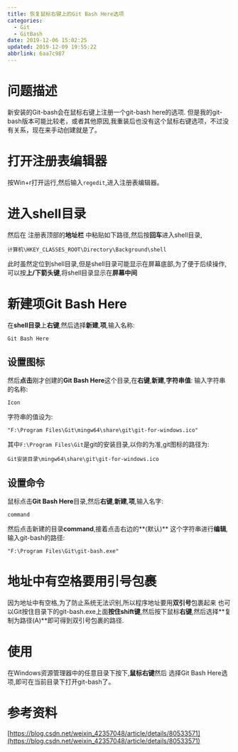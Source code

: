 ```yaml
---
title: 恢复鼠标右键上的Git Bash Here选项
categories: 
  - Git
  - GitBash
date: 2019-12-06 15:02:25
updated: 2019-12-09 19:55:22
abbrlink: 6aa7c987
---
```

# 问题描述
新安装的Git-bash会在鼠标右键上注册一个git-bash here的选项.
但是我的git-bash版本可能比较老，或者其他原因,我重装后也没有这个鼠标右键选项，不过没有关系，现在来手动创建就是了。
# 打开注册表编辑器
按Win+r打开运行,然后输入`regedit`,进入注册表编辑器。
# 进入shell目录
然后在
注册表顶部的**地址栏**
中粘贴如下路径,然后按**回车**进入shell目录,
```
计算机\HKEY_CLASSES_ROOT\Directory\Background\shell
```
此时虽然定位到shell目录,但是shell目录可能显示在屏幕底部,为了便于后续操作,可以按**上/下箭头键**,将shell目录显示在**屏幕中间**
# 新建项Git Bash Here #
在**shell目录**上**右键**,然后选择**新建**,**项**,输入名称:
```
Git Bash Here
```
## 设置图标
然后**点击**刚才创建的**Git Bash Here**这个目录,在**右键**,**新建**,**字符串值**:
输入字符串的名称:
```
Icon
```
字符串的值设为:
```
"F:\Program Files\Git\mingw64\share\git\git-for-windows.ico"
```
其中`F:\Program Files\Git`是git的安装目录,以你的为准,git图标的路径为:
```
Git安装目录\mingw64\share\git\git-for-windows.ico
```
## 设置命令
鼠标点击**Git Bash Here**目录,然后**右键**,**新建**,**项**,输入名字:
```
command
```
然后点击新建的目录**command**,接着点击右边的**(默认)** 这个字符串进行**编辑**,输入git-bash的路径:
```
"F:\Program Files\Git\git-bash.exe"
```
# 地址中有空格要用引号包裹
因为地址中有空格,为了防止系统无法识别,所以程序地址要用**双引号**包裹起来
也可以Git按住目录下的git-bash.exe上面**按住shift键**,然后按下鼠标**右键**,然后选择**复制为路径(A)**即可得到双引号包裹的路径.
# 使用
在Windows资源管理器中的任意目录下按下,**鼠标右键**然后 选择Git Bash Here选项,即可在当前目录下打开git-bash了。

# 参考资料
[https://blog.csdn.net/weixin_42357048/article/details/80533571](https://blog.csdn.net/weixin_42357048/article/details/80533571)
